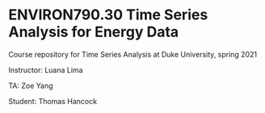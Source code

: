 # ENVIRON790.30 Time Series Analysis for Energy Data


Course repository for Time Series Analysis at Duke University, spring 2021

Instructor: Luana Lima

TA: Zoe Yang

Student: Thomas Hancock